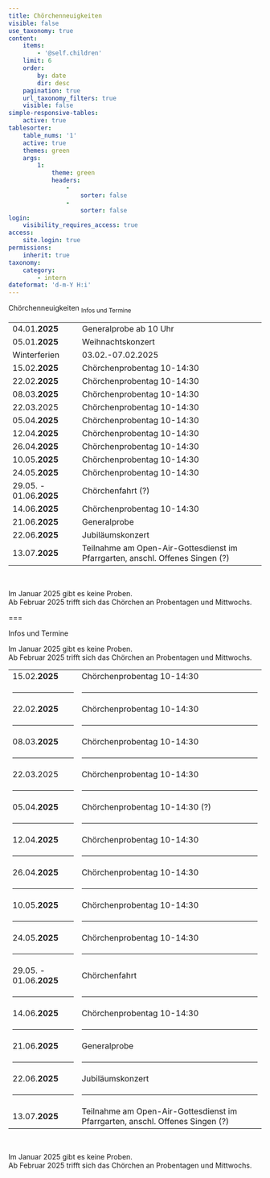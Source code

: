 ```yaml
---
title: Chörchenneuigkeiten
visible: false
use_taxonomy: true
content:
    items:
        - '@self.children'
    limit: 6
    order:
        by: date
        dir: desc
    pagination: true
    url_taxonomy_filters: true
    visible: false
simple-responsive-tables:
    active: true
tablesorter:
    table_nums: '1'
    active: true
    themes: green
    args:
        1:
            theme: green
            headers:
                -
                    sorter: false
                -
                    sorter: false
login:
    visibility_requires_access: true
access:
    site.login: true
permissions:
    inherit: true
taxonomy:
    category:
        - intern
dateformat: 'd-m-Y H:i'
---
```


<span class="h2">Chörchenneuigkeiten</span> <sub>Infos und Termine</sub>

|   |   | 
| :------------ | :------------ | 
| 04.01.**2025** | Generalprobe ab 10 Uhr | 
| 05.01.**2025** | Weihnachtskonzert | 
| Winterferien | 03.02.-07.02.2025 |
| 15.02.**2025** | Chörchenprobentag 10-14:30 |
| 22.02.**2025** | Chörchenprobentag 10-14:30 |
| 08.03.**2025** | Chörchenprobentag 10-14:30 |
| 22.03.2025 | Chörchenprobentag 10-14:30 |
| 05.04.**2025** | Chörchenprobentag 10-14:30 |
| 12.04.**2025** | Chörchenprobentag 10-14:30 |
| 26.04.**2025** | Chörchenprobentag 10-14:30 |
| 10.05.**2025** | Chörchenprobentag 10-14:30 |
| 24.05.**2025** | Chörchenprobentag 10-14:30 |
| 29.05. - 01.06.**2025** | Chörchenfahrt (?) | 
| 14.06.**2025** | Chörchenprobentag 10-14:30 |
| 21.06.**2025** | Generalprobe |
| 22.06.**2025** | Jubiläumskonzert | 
| 13.07.**2025** | Teilnahme am Open-Air-Gottesdienst im Pfarrgarten, anschl. Offenes Singen (?) |

&nbsp;</br>

Im Januar 2025 gibt es keine Proben.
</br>Ab Februar 2025 trifft sich das Chörchen an Probentagen und Mittwochs.



===

Infos und Termine

Im Januar 2025 gibt es keine Proben.
</br>Ab Februar 2025 trifft sich das Chörchen an Probentagen und Mittwochs.


|   |   | 
| :------------ | :------------ | 
| 15.02.**2025** | Chörchenprobentag 10-14:30 |
| <hr> | <hr> |
| 22.02.**2025** | Chörchenprobentag 10-14:30 |
| <hr> | <hr> |
| 08.03.**2025** | Chörchenprobentag 10-14:30 |
| <hr> | <hr> |
| 22.03.2025 | Chörchenprobentag 10-14:30 |
| <hr> | <hr> |
| 05.04.**2025** | Chörchenprobentag 10-14:30  (?) |
| <hr> | <hr> |
| 12.04.**2025** | Chörchenprobentag 10-14:30 |
| <hr> | <hr> |
| 26.04.**2025** | Chörchenprobentag 10-14:30 |
| <hr> | <hr> |
| 10.05.**2025** | Chörchenprobentag 10-14:30 |
| <hr> | <hr> |
| 24.05.**2025** | Chörchenprobentag 10-14:30 |
| <hr> | <hr> |
| 29.05. - 01.06.**2025** | Chörchenfahrt | 
| <hr> | <hr> |
| 14.06.**2025** | Chörchenprobentag 10-14:30 |
| <hr> | <hr> |
| 21.06.**2025** | Generalprobe |
| <hr> | <hr> |
| 22.06.**2025** | Jubiläumskonzert | 
| <hr> | <hr> |
| 13.07.**2025** | Teilnahme am Open-Air-Gottesdienst im Pfarrgarten, anschl. Offenes Singen  (?) |

&nbsp;</br>

Im Januar 2025 gibt es keine Proben.
</br>Ab Februar 2025 trifft sich das Chörchen an Probentagen und Mittwochs.


